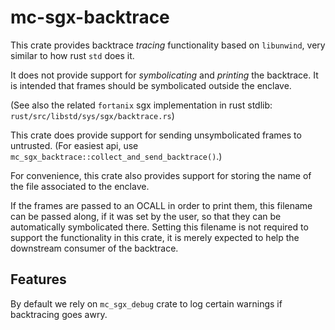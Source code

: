 mc-sgx-backtrace
=============

This crate provides backtrace *tracing* functionality based on `libunwind`, very
similar to how rust `std` does it.

It does not provide support for *symbolicating* and *printing* the backtrace.
It is intended that frames should be symbolicated outside the enclave.

(See also the related `fortanix` sgx implementation in rust stdlib:
`rust/src/libstd/sys/sgx/backtrace.rs`)

This crate does provide support for sending unsymbolicated frames to untrusted.
(For easiest api, use `mc_sgx_backtrace::collect_and_send_backtrace()`.)

For convenience, this crate also provides support for storing the name of the
file associated to the enclave.

If the frames are passed to an OCALL in order to
print them, this filename can be passed along, if it was set by the user, so
that they can be automatically symbolicated there. Setting this filename is not
required to support the functionality in this crate, it is merely expected to
help the downstream consumer of the backtrace.

Features
--------

By default we rely on `mc_sgx_debug` crate to log certain warnings if backtracing
goes awry.
